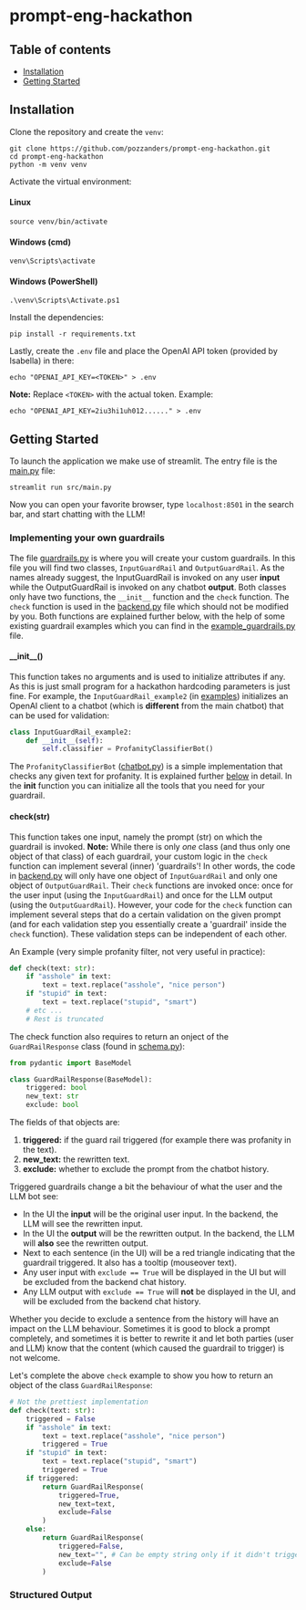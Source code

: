 # prompt-eng-hackathon

## Table of contents
- [Installation](#installation)
- [Getting Started]()



## Installation
Clone the repository and create the `venv`:
```shell
git clone https://github.com/pozzanders/prompt-eng-hackathon.git
cd prompt-eng-hackathon
python -m venv venv
```

Activate the virtual environment:
#### Linux
```shell
source venv/bin/activate
```
#### Windows (cmd)
```shell
venv\Scripts\activate
```
#### Windows (PowerShell)
```shell
.\venv\Scripts\Activate.ps1
```

Install the dependencies:
```shell
pip install -r requirements.txt
```

Lastly, create the `.env` file and place the OpenAI API token (provided by Isabella) in there:
```shell
echo "OPENAI_API_KEY=<TOKEN>" > .env
```
**Note:** Replace `<TOKEN>` with the actual token. Example:
```shell
echo "OPENAI_API_KEY=2iu3hi1uh012......" > .env
```


## Getting Started
To launch the application we make use of streamlit. The entry file is the [main.py](src/main.py) file:
```shell
streamlit run src/main.py
```
Now you can open your favorite browser, type `localhost:8501` in the search bar, and start chatting with the LLM!

### Implementing your own guardrails
The file [guardrails.py](src/guardrails.py) is where you will create your custom guardrails. In this file you will 
find two classes, `InputGuardRail` and `OutputGuardRail`. As the names already suggest, the InputGuardRail is invoked
on any user **input** while the OutputGuardRail is invoked on any chatbot **output**. Both classes only have two functions,
the `__init__` function and the `check` function. The `check` function is used in the [backend.py](src/backend.py) file
which should not be modified by you. Both functions are explained further below, with the help of some existing
guardrail examples which you can find in the [example_guardrails.py](src/example_guardrails.py) file.



#### \_\_init__()
This function takes no arguments and is used to initialize attributes if any. As this is just small program for
a hackathon hardcoding parameters is just fine. For example, the `InputGuardRail_example2` (in [examples](src/example_guardrails.py)) initializes
an OpenAI client to a chatbot (which is **different** from the main chatbot) that can be used for validation:
```python
class InputGuardRail_example2:
    def __init__(self):
        self.classifier = ProfanityClassifierBot()
```
The `ProfanityClassifierBot` ([chatbot.py](src/chatbot.py)) is a simple implementation that checks any given text for
profanity. It is explained further [below](#structured-ouput) in detail.
In the **init** function you can initialize all the tools that you need for your guardrail.

#### check(str)
This function takes one input, namely the prompt (str) on which the guardrail is invoked.
**Note:** While there is only _one_ class (and thus only one object of that class) of each guardrail, your
custom logic in the `check` function can implement several (inner) 'guardrails'! In other words, the code in
[backend.py](src/backend.py) will only have one object of `InputGuardRail` and only one object of `OutputGuardRail`.
Their `check` functions are invoked once: once for the user input (using the `InputGuardRail`) and once
for the LLM output (using the `OutputGuardRail`). However, your code for the `check` function can implement several
steps that do a certain validation on the given prompt (and for each validation step you essentially create
a 'guardrail' inside the `check` function). These validation steps can be independent of each other.

An Example (very simple profanity filter, not very useful in practice):
```python
def check(text: str):
    if "asshole" in text:
        text = text.replace("asshole", "nice person")
    if "stupid" in text:
        text = text.replace("stupid", "smart")
    # etc ...
    # Rest is truncated
```

The check function also requires to return an onject of the `GuardRailResponse` class (found in [schema.py](src/schema.py)):
```python
from pydantic import BaseModel

class GuardRailResponse(BaseModel):
    triggered: bool
    new_text: str
    exclude: bool
```
The fields of that objects are:
1) **triggered:** if the guard rail triggered (for example there was profanity in the text).
2) **new_text:** the rewritten text.
3) **exclude:** whether to exclude the prompt from the chatbot history.

Triggered guardrails change a bit the behaviour of what the user and the LLM bot see:
- In the UI the **input** will be the original user input. In the backend, the LLM will see the rewritten input.
- In the UI the **output** will be the rewritten output. In the backend, the LLM will **also** see the rewritten output.
- Next to each sentence (in the UI) will be a red triangle indicating that the guardrail triggered. It also has a tooltip (mouseover text).
- Any user input with `exclude == True` will be displayed in the UI but will be excluded from the backend chat history.
- Any LLM output with `exclude == True` will **not** be displayed in the UI, and will be excluded from the backend chat history.

Whether you decide to exclude a sentence from the history will have an impact on the LLM behaviour. Sometimes
it is good to block a prompt completely, and sometimes it is better to rewrite it and let both parties (user and LLM)
know that the content (which caused the guardrail to trigger) is not welcome.

Let's complete the above `check` example to show you how to return an object of the class `GuardRailResponse`:
```python
# Not the prettiest implementation
def check(text: str):
    triggered = False
    if "asshole" in text:
        text = text.replace("asshole", "nice person")
        triggered = True
    if "stupid" in text:
        text = text.replace("stupid", "smart")
        triggered = True
    if triggered:
        return GuardRailResponse(
            triggered=True, 
            new_text=text, 
            exclude=False
        )
    else:
        return GuardRailResponse(
            triggered=False, 
            new_text="", # Can be empty string only if it didn't trigger
            exclude=False
        )
```

### Structured Output